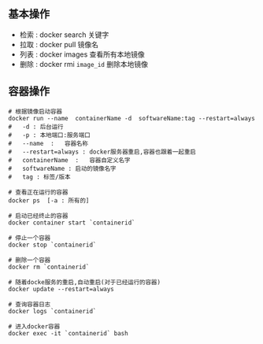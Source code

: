 ## 基本操作

- 检索 : docker  search 		关键字
- 拉取 : docker  pull                  镜像名
- 列表 : docker  images            查看所有本地镜像
- 删除 : docker  rmi  `image_id`  删除本地镜像



## 容器操作

```shell
# 根据镜像启动容器
docker run --name  containerName -d  softwareName:tag --restart=always
#   -d : 后台运行
#   -p : 本地端口:服务端口
#   --name  :   容器名称
#   --restart=always : docker服务器重启,容器也跟着一起重启
#   containerName  :   容器自定义名字
#   softwareName : 启动的镜像名字
#   tag : 标签/版本
```

```shell
# 查看正在运行的容器
docker ps  [-a : 所有的]
```



```shell
# 启动已经终止的容器
docker container start `containerid`
```



```shell
# 停止一个容器
docker stop `containerid`
```



```shell
# 删除一个容器
docker rm `containerid`
```



```shell
# 随着docke服务的重启,自动重启(对于已经运行的容器)
docker update --restart=always 
```



```shell
# 查询容器日志
docker logs `containerid`
```



```shell
# 进入docker容器
docker exec -it `containerid` bash
```

